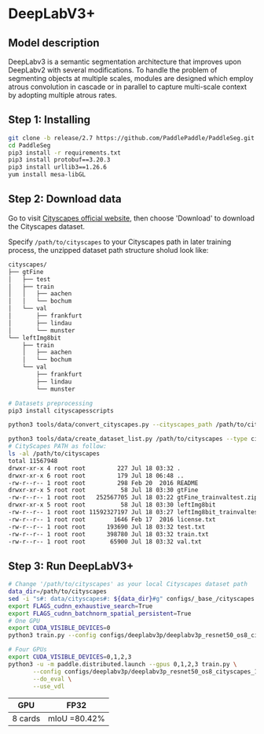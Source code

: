# DeepLabV3+

## Model description

DeepLabv3 is a semantic segmentation architecture that improves upon DeepLabv2 with several modifications. 
To handle the problem of segmenting objects at multiple scales, modules are designed which employ atrous convolution in cascade or in parallel to capture multi-scale context by adopting multiple atrous rates. 

## Step 1: Installing

```bash
git clone -b release/2.7 https://github.com/PaddlePaddle/PaddleSeg.git
cd PaddleSeg
pip3 install -r requirements.txt
pip3 install protobuf==3.20.3 
pip3 install urllib3==1.26.6
yum install mesa-libGL
```

## Step 2: Download data

Go to visit [Cityscapes official website](https://www.cityscapes-dataset.com/), then choose 'Download' to download the Cityscapes dataset.

Specify `/path/to/cityscapes` to your Cityscapes path in later training process, the unzipped dataset path structure sholud look like:

```bash
cityscapes/
├── gtFine
│   ├── test
│   ├── train
│   │   ├── aachen
│   │   └── bochum
│   └── val
│       ├── frankfurt
│       ├── lindau
│       └── munster
└── leftImg8bit
    ├── train
    │   ├── aachen
    │   └── bochum
    └── val
        ├── frankfurt
        ├── lindau
        └── munster
```

```bash
# Datasets preprocessing
pip3 install cityscapesscripts

python3 tools/data/convert_cityscapes.py --cityscapes_path /path/to/cityscapes --num_workers 8

python3 tools/data/create_dataset_list.py /path/to/cityscapes --type cityscapes --separator ","
# CityScapes PATH as follow:
ls -al /path/to/cityscapes
total 11567948
drwxr-xr-x 4 root root         227 Jul 18 03:32 .
drwxr-xr-x 6 root root         179 Jul 18 06:48 ..
-rw-r--r-- 1 root root         298 Feb 20  2016 README
drwxr-xr-x 5 root root          58 Jul 18 03:30 gtFine
-rw-r--r-- 1 root root   252567705 Jul 18 03:22 gtFine_trainvaltest.zip
drwxr-xr-x 5 root root          58 Jul 18 03:30 leftImg8bit
-rw-r--r-- 1 root root 11592327197 Jul 18 03:27 leftImg8bit_trainvaltest.zip
-rw-r--r-- 1 root root        1646 Feb 17  2016 license.txt
-rw-r--r-- 1 root root      193690 Jul 18 03:32 test.txt
-rw-r--r-- 1 root root      398780 Jul 18 03:32 train.txt
-rw-r--r-- 1 root root       65900 Jul 18 03:32 val.txt
```

## Step 3: Run DeepLabV3+

```bash
# Change '/path/to/cityscapes' as your local Cityscapes dataset path
data_dir=/path/to/cityscapes
sed -i "s#: data/cityscapes#: ${data_dir}#g" configs/_base_/cityscapes.yml
export FLAGS_cudnn_exhaustive_search=True
export FLAGS_cudnn_batchnorm_spatial_persistent=True
# One GPU
export CUDA_VISIBLE_DEVICES=0
python3 train.py --config configs/deeplabv3p/deeplabv3p_resnet50_os8_cityscapes_1024x512_80k.yml --do_eval --use_vdl --save_interval 500 --save_dir output

# Four GPUs
export CUDA_VISIBLE_DEVICES=0,1,2,3 
python3 -u -m paddle.distributed.launch --gpus 0,1,2,3 train.py \
       --config configs/deeplabv3p/deeplabv3p_resnet50_os8_cityscapes_1024x512_80k.yml \
       --do_eval \
       --use_vdl
```

| GPU         | FP32                                 |
| ----------- | ------------------------------------ |
| 8 cards     | mIoU =80.42%                         |